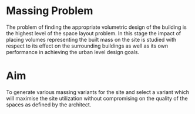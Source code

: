 # Massing Problem

The problem of finding the appropriate volumetric design of the building is the highest level of the space layout problem. In this stage the impact of placing volumes representing the built mass on the site is studied with respect to its effect on the surrounding buildings as well as its own performance in achieving the urban level design goals.

# Aim
To generate various massing variants for the site and select a variant which will maximise the site utilization without compromising on the quality of the spaces as defined by the architect.

